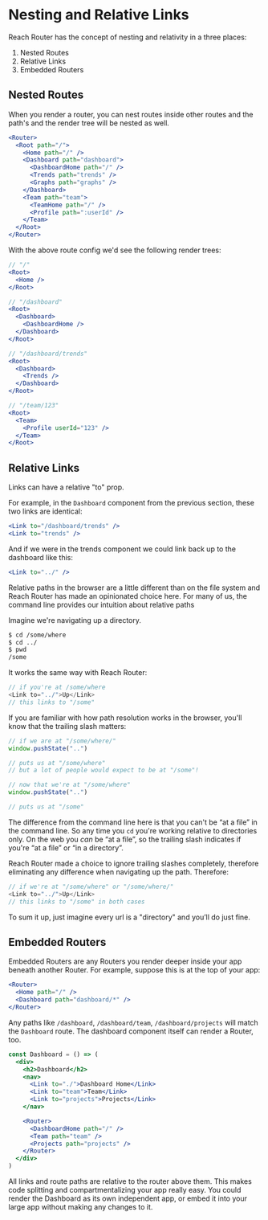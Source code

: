 # Nesting and Relative Links

Reach Router has the concept of nesting and relativity in a three places:

1. Nested Routes
2. Relative Links
3. Embedded Routers

## Nested Routes

When you render a router, you can nest routes inside other routes and the path's and the render tree will be nested as well.

```jsx
<Router>
  <Root path="/">
    <Home path="/" />
    <Dashboard path="dashboard">
      <DashboardHome path="/" />
      <Trends path="trends" />
      <Graphs path="graphs" />
    </Dashboard>
    <Team path="team">
      <TeamHome path="/" />
      <Profile path=":userId" />
    </Team>
  </Root>
</Router>
```

With the above route config we'd see the following render trees:

```jsx
// "/"
<Root>
  <Home />
</Root>
```

```jsx
// "/dashboard"
<Root>
  <Dashboard>
    <DashboardHome />
  </Dashboard>
</Root>
```

```jsx
// "/dashboard/trends"
<Root>
  <Dashboard>
    <Trends />
  </Dashboard>
</Root>
```

```jsx
// "/team/123"
<Root>
  <Team>
    <Profile userId="123" />
  </Team>
</Root>
```

## Relative Links

Links can have a relative "to" prop.

For example, in the `Dashboard` component from the previous section, these two links are identical:

```jsx
<Link to="/dashboard/trends" />
<Link to="trends" />
```

And if we were in the trends component we could link back up to the dashboard like this:

```jsx
<Link to="../" />
```

Relative paths in the browser are a little different than on the file system and Reach Router has made an opinionated choice here. For many of us, the command line provides our intuition about relative paths

Imagine we're navigating up a directory.

```sh
$ cd /some/where
$ cd ../
$ pwd
/some
```

It works the same way with Reach Router:

```js
// if you're at /some/where
<Link to="../">Up</Link>
// this links to "/some"
```

If you are familiar with how path resolution works in the browser, you'll know that the trailing slash matters:

```js
// if we are at "/some/where/"
window.pushState("..")

// puts us at "/some/where"
// but a lot of people would expect to be at "/some"!

// now that we're at "/some/where"
window.pushState("..")

// puts us at "/some"
```

The difference from the command line here is that you can't be “at a file” in the command line. So any time you `cd` you're working relative to directories only. On the web you _can_ be “at a file”, so the trailing slash indicates if you're “at a file” or “in a directory”.

Reach Router made a choice to ignore trailing slashes completely, therefore eliminating any difference when navigating up the path. Therefore:

```js
// if we're at "/some/where" or "/some/where/"
<Link to="../">Up</Link>
// this links to "/some" in both cases
```

To sum it up, just imagine every url is a "directory" and you’ll do just fine.

## Embedded Routers

Embedded Routers are any Routers you render deeper inside your app beneath another Router. For example, suppose this is at the top of your app:

```jsx
<Router>
  <Home path="/" />
  <Dashboard path="dashboard/*" />
</Router>
```

Any paths like `/dashboard`, `/dashboard/team`, `/dashboard/projects` will match the `Dashboard` route. The dashboard component itself can render a Router, too.

```jsx
const Dashboard = () => (
  <div>
    <h2>Dashboard</h2>
    <nav>
      <Link to="./">Dashboard Home</Link>
      <Link to="team">Team</Link>
      <Link to="projects">Projects</Link>
    </nav>

    <Router>
      <DashboardHome path="/" />
      <Team path="team" />
      <Projects path="projects" />
    </Router>
  </div>
)
```

All links and route paths are relative to the router above them. This makes code splitting and compartmentalizing your app really easy. You could render the Dashboard as its own independent app, or embed it into your large app without making any changes to it.
